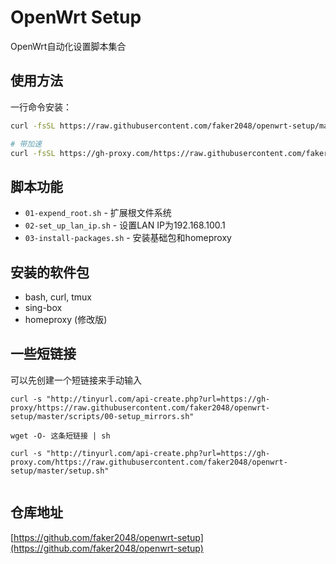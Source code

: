 # OpenWrt Setup

OpenWrt自动化设置脚本集合

## 使用方法

一行命令安装：
```bash
curl -fsSL https://raw.githubusercontent.com/faker2048/openwrt-setup/master/setup.sh | sh

# 带加速
curl -fsSL https://gh-proxy.com/https://raw.githubusercontent.com/faker2048/openwrt-setup/master/setup.sh | sh
```

## 脚本功能

- `01-expend_root.sh` - 扩展根文件系统
- `02-set_up_lan_ip.sh` - 设置LAN IP为192.168.100.1
- `03-install-packages.sh` - 安装基础包和homeproxy

## 安装的软件包

- bash, curl, tmux
- sing-box
- homeproxy (修改版)

## 一些短链接
可以先创建一个短链接来手动输入
```
curl -s "http://tinyurl.com/api-create.php?url=https://gh-proxy/https://raw.githubusercontent.com/faker2048/openwrt-setup/master/scripts/00-setup_mirrors.sh"

wget -O- 这条短链接 | sh

curl -s "http://tinyurl.com/api-create.php?url=https://gh-proxy.com/https://raw.githubusercontent.com/faker2048/openwrt-setup/master/setup.sh"


```

## 仓库地址

[https://github.com/faker2048/openwrt-setup](https://github.com/faker2048/openwrt-setup)
